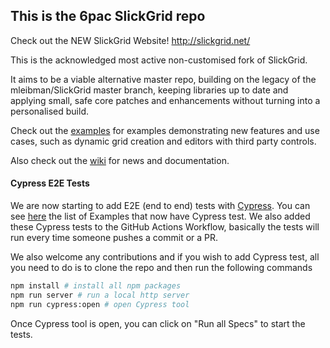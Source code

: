 ## This is the 6pac SlickGrid repo

Check out the NEW SlickGrid Website! http://slickgrid.net/

This is the acknowledged most active non-customised fork of SlickGrid.

It aims to be a viable alternative master repo, building on the legacy of the mleibman/SlickGrid master branch, keeping libraries up to date and applying small, safe core patches and enhancements without turning into a personalised build.

Check out the [examples](https://github.com/6pac/SlickGrid/wiki/Examples) for examples demonstrating new features and use cases, such as dynamic grid creation and editors with third party controls.

Also check out the [wiki](https://github.com/6pac/SlickGrid/wiki) for news and documentation.

#### Cypress E2E Tests
We are now starting to add E2E (end to end) tests with [Cypress](https://www.cypress.io/). You can see [here](https://github.com/6pac/SlickGrid/tree/master/cypress/integration) the list of Examples that now have Cypress test. We also added these Cypress tests to the GitHub Actions Workflow, basically the tests will run every time someone pushes a commit or a PR. 

We also welcome any contributions and if you wish to add Cypress test, all you need to do is to clone the repo and then run the following commands
```bash
npm install # install all npm packages
npm run server # run a local http server
npm run cypress:open # open Cypress tool
```
Once Cypress tool is open, you can click on "Run all Specs" to start the tests.
